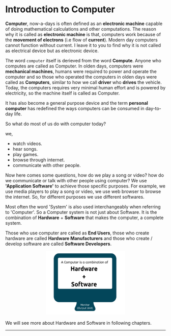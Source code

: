 # Introduction to Computer

**Computer**, now-a-days is often defined as an **electronic machine** capable of doing mathematical calculations and other computations. The reason why it is called as **electronic machine** is that, computers work because of the **movement of electrons** (i.e flow of **current**). Modern day computers cannot function without current. I leave it to you to find why it is not called as electrical device but as electronic device.

The word `computer` itself is derieved from the word **Compute**. Anyone who computes are called as Computer. In olden days, computers were **mechanical machines**, humans were required to power and operate the computer and so those who operated the computers in olden days were called as **Computers**, similar to how we call **driver** who **drives** the vehicle. Today, the computers requires very minimal human effort and is powered by electricity, so the machine itself is called as Computer.

It has also become a general purpose device and the term **personal computer** has redefined the ways computers can be consumed in day-to-day life.

So what do most of us do with computer today?

we,

- watch videos.
- hear songs.
- play games.
- browse through internet.
- communicate with other people.

Now here comes some questions, how do we play a song or video? how do we communicate or talk with other people using computer? We use **'Application Software'** to achieve those specific purposes. For example, we use media players to play a song or video, we use web browser to browse the internet. So, for different purposes we use different softwares.

Most often the word 'System' is also used interchangeably when referring to 'Computer'. So a Computer system is not just about Software. It is the combination of **Hardware** + **Software** that makes the computer, a complete system.

Those who use computer are called as **End Users**, those who create hardware are called **Hardware Manufacturers** and those who create / develop software are called **Software Developers**.

<center><img src="pictures/comp_soft_hard.png" width=250 height=200></center>

We will see more about Hardware and Software in following chapters.


-----

